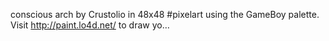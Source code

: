 conscious arch by Crustolio in 48x48 #pixelart using the GameBoy palette. Visit http://paint.lo4d.net/ to draw yo… 